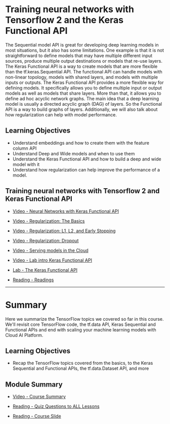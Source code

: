 # Training neural networks with Tensorflow 2 and the Keras Functional API

The Sequential model API is great for developing deep learning models in most situations, but it also has some limitations. One example is that it is not straightforward to define models that may have multiple different input sources, produce multiple output destinations or models that re-use layers. The Keras Functional API is a way to create models that are more flexible than the tf.keras.Sequential API. The functional API can handle models with non-linear topology, models with shared layers, and models with multiple inputs or outputs. The Keras Functional API provides a more flexible way for defining models. It specifically allows you to define multiple input or output models as well as models that share layers. More than that, it allows you to define ad hoc acyclic network graphs. The main idea that a deep learning model is usually a directed acyclic graph (DAG) of layers. So the Functional API is a way to build graphs of layers. Additionally, we will also talk about how regularization can help with model performance.

## Learning Objectives

- Understand embeddings and how to create them with the feature column API
- Understand Deep and Wide models and when to use them
- Understand the Keras Functional API and how to build a deep and wide model with it
- Understand how regularization can help improve the performance of a model.

## Training neural networks with Tensorflow 2 and Keras Functional API

- [Video - Neural Networks with Keras Functional API](https://www.coursera.org/learn/intro-tensorflow/lecture/MwZp4/neural-networks-with-keras-functional-api)

- [Video - Regularization: The Basics](https://www.coursera.org/learn/intro-tensorflow/lecture/PV6Bl/regularization-the-basics)

- [Video - Regularization: L1, L2, and Early Stopping](https://www.coursera.org/learn/intro-tensorflow/lecture/nrWEF/regularization-l1-l2-and-early-stopping)

- [Video - Regularization: Dropout](https://www.coursera.org/learn/intro-tensorflow/lecture/Jg9u8/regularization-dropout)

- [Video - Serving models in the Cloud](https://www.coursera.org/learn/intro-tensorflow/lecture/t5bwl/serving-models-in-the-cloud)

- [Video - Lab intro Keras Functional API](https://www.coursera.org/learn/intro-tensorflow/lecture/BcfHC/lab-intro-keras-functional-api)

- [Lab - The Keras Functional API](./Labs/4_keras_functional_api.ipynb)

- [Reading - Readings](https://www.coursera.org/learn/intro-tensorflow/supplement/Rrqls/readings)

---

# Summary

Here we summarize the TensorFlow topics we covered so far in this course. We'll revisit core TensorFlow code, the tf.data API, Keras Sequential and Functional APIs and end with scaling your machine learning models with Cloud AI Platform.

## Learning Objectives

- Recap the TensorFlow topics covered from the basics, to the Keras Sequential and Functional APIs, the tf.data.Dataset API, and more

## Module Summary

- [Video - Course Summary](https://www.coursera.org/learn/intro-tensorflow/lecture/fCFux/course-summary)

- [Reading - Quiz Questions to ALL Lessons](https://www.coursera.org/learn/intro-tensorflow/supplement/ziVvN/quiz-questions-to-all-lessons)

- [Reading - Course Slide](https://www.coursera.org/learn/intro-tensorflow/supplement/7SZLp/course-slide)